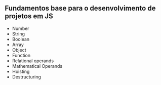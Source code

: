 ## Fundamentos base para o desenvolvimento de projetos em JS

- Number
- String
- Boolean
- Array
- Object
- Function
- Relational operands
- Mathematical Operands
- Hoisting
- Destructuring
